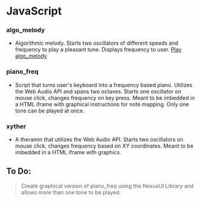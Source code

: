 # JavaScript

### algo_melody
* Algorithmic melody. Starts two oscillators of different speeds and frequency to play a pleasant tune.  Displays frequency to user. [Play algo_melody](https://rawgit.com/SageWare/JavaScript/master/algo_melody/index.html)


### piano_freq
* Script that turns user's keyboard into a frequency based piano. Utilizes the Web Audio API and spans two octaves.  Starts one oscillator on mouse click, changes frequency on key press. Meant to be imbedded in a HTML iframe with graphical instructions for note mapping. Only one tone can be played at once.

### xyther
* A theramin that utilizes the Web Audio API.  Starts two oscillators on mouse click, changes frequency based on XY coordinates. Meant to be imbedded in a HTML iframe with graphics.

## To Do:
> Create graphical version of piano_freq using the NexusUI Library and allows more than one tone to be played.
